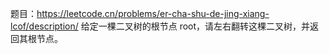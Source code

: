 题目：https://leetcode.cn/problems/er-cha-shu-de-jing-xiang-lcof/description/
给定一棵二叉树的根节点 root，请左右翻转这棵二叉树，并返回其根节点。